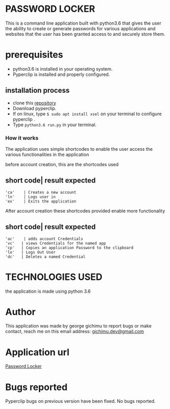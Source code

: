 # PASSWORD LOCKER

This is a command line application built with python3.6 that gives the user the ability to create or generate passwords for various applications and websites that the user has been granted access to and securely store them.

# prerequisites

* python3.6 is installed in your operating system.
* Pyperclip is installed and properly configured. 

## installation process

* clone this [repository](https://github.com/gichimux/password-locker)
* Download pyperclip.
* If on linux, type ```$ sudo apt install xsel``` on your terminal to configure pyperclip .
* Type ``` python3.6 run.py ``` in your terminal.


### How it works

The application uses simple shortcodes to enable the user access the various functionalities in the application

before account creation, this are the shortcodes used 


short code| result expected       
----------------------------------      
    'ca'    | Creates a new account 
    'ln'    | Logs user in  
    'ex'    | Exits the application 

After account creation these shortcodes provided enable more functionality

short code| result expected
----------------------------
    'ac'    | adds account Credentials 
    'vc'   | views Credentials for the named app
    'cp'   | Copies an application Password to the clipboard
    'lo'   | Logs Out User
    'dc'   | Deletes a named Credential

# TECHNOLOGIES USED

the application is made using python 3.6

# Author

This application was made by george gichimu
to report bugs or make contact, reach me on this email address: [gichimu.dev@gmail.com](gichimu.dev@gmail.com)

# Application url

[Password Locker](https://github.com/gichimux/password-locker)

# Bugs reported

Pyperclip bugs on previous version have been fixed.
No bugs reported.

